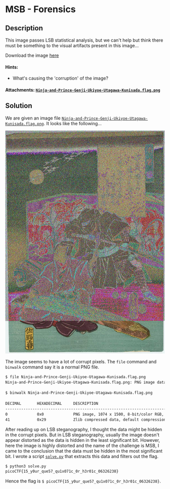 # MSB - Forensics

## Description

This image passes LSB statistical analysis, but we can't help but think there must be something to the visual artifacts present in this image... 

Download the image [here](https://artifacts.picoctf.net/c/306/Ninja-and-Prince-Genji-Ukiyoe-Utagawa-Kunisada.flag.png)

#### Hints:

- What's causing the 'corruption' of the image?

#### Attachments: [`Ninja-and-Prince-Genji-Ukiyoe-Utagawa-Kunisada.flag.png`](./Ninja-and-Prince-Genji-Ukiyoe-Utagawa-Kunisada.flag.png)

## Solution

We are given an image file [`Ninja-and-Prince-Genji-Ukiyoe-Utagawa-Kunisada.flag.png`](./Ninja-and-Prince-Genji-Ukiyoe-Utagawa-Kunisada.flag.png). It looks like the following...

![image](./Ninja-and-Prince-Genji-Ukiyoe-Utagawa-Kunisada.flag.png)

The image seems to have a lot of corrupt pixels. The `file` command and `binwalk` command say it is a normal PNG file.

```bash
$ file Ninja-and-Prince-Genji-Ukiyoe-Utagawa-Kunisada.flag.png 
Ninja-and-Prince-Genji-Ukiyoe-Utagawa-Kunisada.flag.png: PNG image data, 1074 x 1500, 8-bit/color RGB, non-interlaced

$ binwalk Ninja-and-Prince-Genji-Ukiyoe-Utagawa-Kunisada.flag.png 

DECIMAL       HEXADECIMAL     DESCRIPTION
--------------------------------------------------------------------------------
0             0x0             PNG image, 1074 x 1500, 8-bit/color RGB, non-interlaced
41            0x29            Zlib compressed data, default compression
```

After reading up on LSB steganography, I thought the data might be hidden in the corrupt pixels. But in LSB steganography, usually the image doesn't appear distorted as the data is hidden in the least significant bit. However, here the image is highly distorted and the name of the challenge is MSB, I came to the conclusion that the data must be hidden in the most significant bit. I wrote a script [`solve.py`](./solve.py) that extracts this data and filters out the flag.

```bash
$ python3 solve.py
picoCTF{15_y0ur_que57_qu1x071c_0r_h3r01c_06326238}
```

Hence the flag is `$ picoCTF{15_y0ur_que57_qu1x071c_0r_h3r01c_06326238}`.
